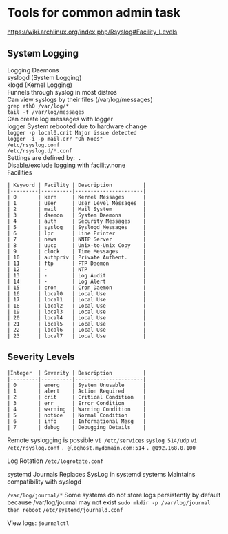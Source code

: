 # Tools for common admin task

https://wiki.archlinux.org/index.php/Rsyslog#Facility_Levels

## System Logging
Logging Daemons  
syslogd (System Logging)  
klogd (Kernel Logging)  
Funnels through syslog in most distros  
Can view syslogs by their files (/var/log/messages)  
`grep eth0 /var/log/*`  
`tail -f /var/log/messages`  
Can create log messages with logger  
logger System rebooted due to hardware change  
`logger -p local0.crit Major issue detected`  
`logger -i -p mail.err "Oh Noes"`  
`/etc/rsyslog.conf`  
`/etc/rsyslog.d/*.conf`  
Settings are defined by:` .`  
Disable/exclude logging with facility.none  
Facilities  
```
| Keyword | Facility | Description          |
|---------|----------|----------------------|
| 0       | kern     | Kernel Messages      |
| 1       | user     | User Level Messages  |
| 2       | mail     | Mail System          |
| 3       | daemon   | System Daemons       |
| 4       | auth     | Security Messages    |
| 5       | syslog   | Syslogd Messages     |
| 6       | lpr      | Line Printer         |
| 7       | news     | NNTP Server          |
| 8       | uucp     | Unix-to-Unix Copy    |
| 9       | clock    | Time Messages        |
| 10      | authpriv | Private Authent.     |
| 11      | ftp      | FTP Daemon           |
| 12      | -        | NTP                  |
| 13      | -        | Log Audit            |
| 14      | -        | Log Alert            |
| 15      | cron     | Cron Daemon          |
| 16      | local0   | Local Use            |
| 17      | local1   | Local Use            |
| 18      | local2   | Local Use            |
| 19      | local3   | Local Use            |
| 20      | local4   | Local Use            |
| 21      | local5   | Local Use            |
| 22      | local6   | Local Use            |
| 23      | local7   | Local Use            |
```
## Severity Levels
```
|Integer  | Severity | Description          |
|---------|----------|----------------------|
| 0       | emerg    | System Unusable      |
| 1       | alert    | Action Required      |
| 2       | crit     | Critical Condition   |
| 3       | err      | Error Condition      |
| 4       | warning  | Warning Condition    |
| 5       | notice   | Normal Condition     |
| 6       | info     | Informational Mesg   |
| 7       | debug    | Debugging Details    |
```
Remote syslogging is possible
`vi /etc/services`
`syslog 514/udp`
`vi /etc/rsyslog.conf`
`. @loghost.mydomain.com:514`
`. @192.168.0.100`

Log Rotation
`/etc/logrotate.conf`

systemd Journals
Replaces SysLog in systemd systems
Maintains compatibility with syslogd

`/var/log/journal/*`
Some systems do not store logs persistently by default because /var/log/journal may not exist
`sudo mkdir -p /var/log/journal then reboot`
`/etc/systemd/journald.conf`

View logs: `journalctl`
